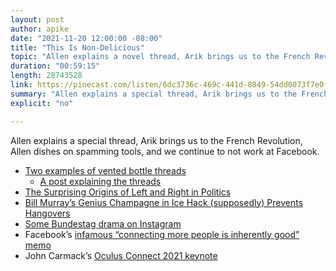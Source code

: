 ```yaml
---
layout: post
author: apike
date: "2021-11-20 12:00:00 -08:00"
title: "This Is Non-Delicious"
topic: "Allen explains a novel thread, Arik brings us to the French Revolution, Allen dishes on spamming tools, and we continue to not work at Facebook."
duration: "00:59:15"
length: 28743528
link: https://pinecast.com/listen/6dc3736c-469c-441d-8849-54dd0073f7e0.mp3
summary: "Allen explains a special thread, Arik brings us to the French Revolution, Allen dishes on spamming tools, and we continue to not work at Facebook."
explicit: "no"

---
```


Allen explains a special thread, Arik brings us to the French Revolution, Allen dishes on spamming tools, and we continue to not work at Facebook.

- [Two examples of vented bottle threads](http://www.imajeenyus.com/mechanical/20120508_bottle_top_threads/DSCN5674.JPG)
  - [A post explaining the threads](http://www.madsci.org/posts/archives/2000-02/950761555.Eg.r.html)
- [The Surprising Origins of Left and Right in Politics](https://time.com/5673239/left-right-politics-origins/)
- [Bill Murray’s Genius Champagne in Ice Hack (supposedly) Prevents Hangovers](https://www.thrillist.com/drink/nation/bill-murray-champagne-ice-hangover-montana-cooler)
- [Some Bundestag drama on Instagram](https://www.instagram.com/p/CVNN7v_q-oY/?utm_medium=copy_link)
- Facebook’s [infamous “connecting more people is inherently good” memo](https://www.buzzfeednews.com/article/ryanmac/growth-at-any-cost-top-facebook-executive-defended-data#.xt4mkokxx)
- John Carmack’s [Oculus Connect 2021 keynote](https://www.youtube.com/watch?v=BnSUk0je6oo)
